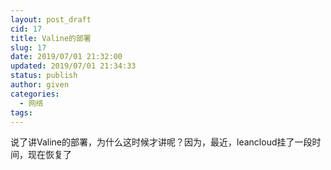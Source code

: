 ```yaml
---
layout: post_draft
cid: 17
title: Valine的部署
slug: 17
date: 2019/07/01 21:32:00
updated: 2019/07/01 21:34:33
status: publish
author: given
categories: 
  - 网络
tags: 
---
```



说了讲Valine的部署，为什么这时候才讲呢？因为，最近，leancloud挂了一段时间，现在恢复了
